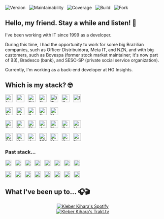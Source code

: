 <p>
  <img alt="Version" src="https://img.shields.io/badge/Version-4.4-blue" /> &nbsp;
  <img alt="Maintainability" src="https://img.shields.io/badge/Maintainability-B-green?logo=codeclimate&logoColor=white&logoSize=auto" /> &nbsp;
  <img alt="Coverage" src="https://img.shields.io/badge/Coverage-85%25-green?logo=codecov&logoColor=white&logoSize=auto" /> &nbsp;
  <img alt="Build" src="https://img.shields.io/badge/Build-Passing-green?logo=codeship&logoColor=white&logoSize=auto" /> &nbsp;
  <img alt="Fork" src="https://img.shields.io/badge/Fork-1-silver?logo=git&logoColor=white&logoSize=auto" />
</p>

## Hello, my friend. Stay a while and listen! 👋

I've been working with IT since 1999 as a developer.

During this time, I had the opportunity to work for some big Brazilian companies, such as Officer Distribuidora, Meta IT, and NZN, and with big customers, such as Bovespa (former stock market maintainer; it's now part of B3), Bradesco (bank), and SESC-SP (private social service organization).

Currently, I'm working as a back-end developer at HG Insights.

## Which is my stack? 🤓

<p>
  <img alt="Linux" height="25" src="https://img.shields.io/badge/Linux-gray?logo=linux&logoSize=auto" /> &nbsp;
  <img alt="macOS" height="25" src="https://img.shields.io/badge/macOS-gray?logo=apple&logoSize=auto" /> &nbsp;
  <img alt="Git" height="25" src="https://img.shields.io/badge/Git-gray?logo=git&logoSize=auto" /> &nbsp;
  <img alt="Docker" height="25" src="https://img.shields.io/badge/Docker-gray?logo=docker&logoSize=auto" /> &nbsp;
  <img alt="iTerm2" height="25" src="https://img.shields.io/badge/iTerm2-gray?logo=iterm2&logoSize=auto" /> &nbsp;
  <img alt="Sublime Text" height="25" src="https://img.shields.io/badge/Sublime_Text-gray?logo=sublime-text&logoSize=auto" /> &nbsp;
  <img alt="Insomnia" height="25" src="https://img.shields.io/badge/Insomnia-gray?logo=insomnia&logoSize=auto" />
</p>

<p>
  <img alt="ElasticSearch" height="25" src="https://img.shields.io/badge/ElasticSearch-gray?logo=elasticsearch&logoSize=auto" /> &nbsp;
  <img alt="MongoDB" height="25" src="https://img.shields.io/badge/MongoDB-gray?logo=mongodb&logoSize=auto" /> &nbsp;
  <img alt="PostgreSQL" height="25" src="https://img.shields.io/badge/PostgreSQL-gray?logo=postgresql&logoSize=auto" /> &nbsp;
  <img alt="RabbitMQ" height="25" src="https://img.shields.io/badge/RabbitMQ-gray?logo=rabbitmq&logoSize=auto" /> &nbsp;
  <img alt="Redis" height="25" src="https://img.shields.io/badge/Redis-gray?logo=redis&logoSize=auto" />
</p>

<p>
  <img alt="Ruby" height="25" src="https://img.shields.io/badge/Ruby-gray?logo=ruby&logoSize=auto" /> &nbsp;
  <img alt="Ruby on Rails" height="25" src="https://img.shields.io/badge/Ruby on Rails-gray?logo=rubyonrails&logoSize=auto" /> &nbsp;
  <img alt="Elixir" height="25" src="https://img.shields.io/badge/Elixir-gray?logo=elixir&logoSize=auto" /> &nbsp;
  <img alt="JavaScript" height="25" src="https://img.shields.io/badge/JavaScript-gray?logo=javascript&logoSize=auto" /> &nbsp;
  <img alt="Node.js" height="25" src="https://img.shields.io/badge/Node.js-gray?logo=nodedotjs&logoSize=auto" /> &nbsp;
  <img alt="React" height="25" src="https://img.shields.io/badge/React-gray?logo=react&logoSize=auto" /> &nbsp;
  <img alt="Vue.js" height="25" src="https://img.shields.io/badge/Vue.js-gray?logo=vuedotjs&logoSize=auto" />
</p>

<p>
  <img alt="ESLint" height="25" src="https://img.shields.io/badge/ESLint-gray?logo=eslint&logoSize=auto" /> &nbsp;
  <img alt="GraphQL" height="25" src="https://img.shields.io/badge/GraphQL-gray?logo=graphql&logoSize=auto" /> &nbsp;
  <img alt="Jest" height="25" src="https://img.shields.io/badge/Jest-gray?logo=jest&logoSize=auto" /> &nbsp;
  <img alt="NPM" height="25" src="https://img.shields.io/badge/NPM-gray?logo=npm&logoSize=auto" /> &nbsp;
  <img alt="Prettier" height="25" src="https://img.shields.io/badge/Prettier-gray?logo=prettier&logoSize=auto" /> &nbsp;
  <img alt="Rubocop" height="25" src="https://img.shields.io/badge/Rubocop-gray?logo=rubocop&logoSize=auto" /> &nbsp;
  <img alt="Yarn" height="25" src="https://img.shields.io/badge/Yarn-gray?logo=yarn&logoSize=auto" />
</p>

### Past stack...

<p>
  <img alt=".NET" height="20" src="https://img.shields.io/badge/.NET-gray?logo=dotnet&logoSize=auto" /> &nbsp;
  <img alt="CodeIgniter" height="20" src="https://img.shields.io/badge/CodeIgniter-gray?logo=codeigniter&logoSize=auto" /> &nbsp;
  <img alt="Drupal" height="20" src="https://img.shields.io/badge/Drupal-gray?logo=drupal&logoSize=auto" /> &nbsp;
  <img alt="jQuery" height="20" src="https://img.shields.io/badge/jQuery-gray?logo=jquery&logoSize=auto" /> &nbsp;
  <img alt="Laravel" height="20" src="https://img.shields.io/badge/Laravel-gray?logo=laravel&logoSize=auto" /> &nbsp;
  <img alt="Magento" height="20" src="https://img.shields.io/badge/Magento-gray?logo=magento&logoSize=auto" /> &nbsp;
  <img alt="MariaDB" height="20" src="https://img.shields.io/badge/MariaDB-gray?logo=mariadb&logoSize=auto" /> &nbsp;
  <img alt="MySQL" height="20" src="https://img.shields.io/badge/MySQL-gray?logo=mysql&logoSize=auto" /> &nbsp;
</p>
<p>
  <img alt="Oracle" height="20" src="https://img.shields.io/badge/Oracle-gray?logo=oracle&logoSize=auto" /> &nbsp;
  <img alt="Phoenix" height="20" src="https://img.shields.io/badge/Phoenix-gray?logo=phoenixframework&logoSize=auto" /> &nbsp;
  <img alt="PHP" height="20" src="https://img.shields.io/badge/PHP-gray?logo=php&logoSize=auto" /> &nbsp;
  <img alt="Redux" height="20" src="https://img.shields.io/badge/Redux-gray?logo=redux&logoSize=auto" /> &nbsp;
  <img alt="Sinatra" height="20" src="https://img.shields.io/badge/Sinatra-gray?logo=rubysinatra&logoSize=auto" /> &nbsp;
  <img alt="Symfony" height="20" src="https://img.shields.io/badge/Symfony-gray?logo=symfony&logoSize=auto" /> &nbsp;
  <img alt="WordPress" height="20" src="https://img.shields.io/badge/WordPress-gray?logo=wordpress&logoSize=auto" /> &nbsp;
  <img alt="Zend" height="20" src="https://img.shields.io/badge/Zend-gray?logo=zend&logoSize=auto" />
</p>

## What I've been up to... 🎧🎬

<p align="center">
  <a href="https://open.spotify.com/user/12156312060?si=35f075ff10a14051" title="Kleber Kihara's Spotify">
    <img alt="Kleber Kihara's Spotify" src="https://spotify-recently-played-readme.vercel.app/api?user=12156312060&count=5&unique=true&width=500" />
  </a><br />
  <a href="https://trakt.tv/vip/referral/efaf435cc728962d39d94ae82aa5bb5b" title="Kleber Kihara's Trakt.tv">
    <img alt="Kleber Kihara's Trakt.tv" src="https://widgets.trakt.tv/users/9267061b5d8e14d4848ea5da6b438c65/watched/fanart2@1x.jpg" />
  </a>
</p>
